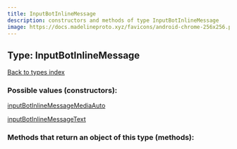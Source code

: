 ```yaml
---
title: InputBotInlineMessage
description: constructors and methods of type InputBotInlineMessage
image: https://docs.madelineproto.xyz/favicons/android-chrome-256x256.png
---
```

## Type: InputBotInlineMessage  
[Back to types index](index.md)



### Possible values (constructors):

[inputBotInlineMessageMediaAuto](../constructors/inputBotInlineMessageMediaAuto.md)  

[inputBotInlineMessageText](../constructors/inputBotInlineMessageText.md)  



### Methods that return an object of this type (methods):



